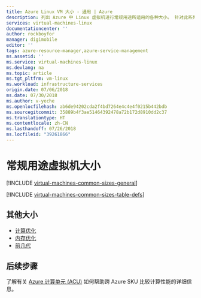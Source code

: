 ```yaml
---
title: Azure Linux VM 大小 - 通用 | Azure
description: 列出 Azure 中 Linux 虚拟机进行常规用途所适用的各种大小。 针对此系列中的大小列出了 vCPU、数据磁盘和 NIC 的数量，以及存储吞吐量和网络带宽。
services: virtual-machines-linux
documentationcenter: ''
author: rockboyfor
manager: digimobile
editor: ''
tags: azure-resource-manager,azure-service-management
ms.assetid: ''
ms.service: virtual-machines-linux
ms.devlang: na
ms.topic: article
ms.tgt_pltfrm: vm-linux
ms.workload: infrastructure-services
origin.date: 07/06/2018
ms.date: 07/30/2018
ms.author: v-yeche
ms.openlocfilehash: ab6de94202cda2f4bd7264e4c4e4f0215b442bdb
ms.sourcegitcommit: 35889b4f3ae51464392478a72b172d8910dd2c37
ms.translationtype: HT
ms.contentlocale: zh-CN
ms.lasthandoff: 07/26/2018
ms.locfileid: "39261866"
---
```

# <a name="general-purpose-virtual-machine-sizes"></a>常规用途虚拟机大小

[!INCLUDE [virtual-machines-common-sizes-general](../../../includes/virtual-machines-common-sizes-general.md)]

[!INCLUDE [virtual-machines-common-sizes-table-defs](../../../includes/virtual-machines-common-sizes-table-defs.md)]

## <a name="other-sizes"></a>其他大小
- [计算优化](../windows/sizes-compute.md)
- [内存优化](sizes-memory.md)
- [前几代](sizes-previous-gen.md)
<!--Not Available - [Storage optimized](sizes-storage.md)-->
<!--Not Available - [GPU](sizes-gpu.md)-->
<!--Not Available - [High performance compute](sizes-hpc.md)-->

## <a name="next-steps"></a>后续步骤
了解有关 [Azure 计算单元 (ACU)](acu.md) 如何帮助跨 Azure SKU 比较计算性能的详细信息。
<!-- Update_Description: update meta properties  -->
<!--The parent file of includes file of virtual-machines-common-sizes-general.md-->
<!--ms.date:07/30/2018-->